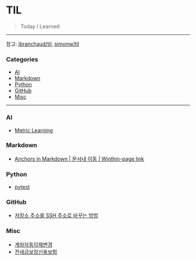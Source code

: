# TIL

> Today I Learned


---

참고: [jbranchaud/til](https://github.com/jbranchaud/til), [simonw/til](https://github.com/simonw/til)

### Categories
* [AI](#ai)
* [Markdown](#markdown)
* [Python](#python)
* [GitHub](#github)
* [Misc](#misc)


---
### AI
* [Metric Learning](ai/MetricLearning.md)

### Markdown
* [Anchors in Markdown | 문서내 이동 | Winthin-page link](https://github.com/AaronSeunghi/TIL/blob/main/markdown/move_at_same_page.md)


### Python
- [pytest](python/pytest.md)


### GitHub
- [저장소 주소를 SSH 주소로 바꾸는 방법](github/ConvertToSshAddress.md)

### Misc
- [계좌자동이체변경](Misc/ChangeSweepAccount.md)
- [전세금보장신용보험](Misc/InsuranceOfHouseRentDeposit.md)

